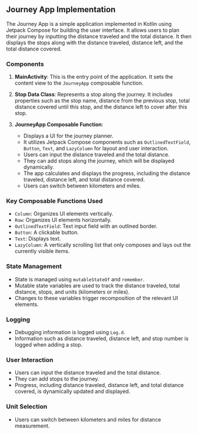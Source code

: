## Journey App Implementation
The Journey App is a simple application implemented in Kotlin using Jetpack Compose for building the user interface. It allows users to plan their journey by inputting the distance traveled and the total distance. It then displays the stops along with the distance traveled, distance left, and the total distance covered.

### Components
1. **MainActivity**: This is the entry point of the application. It sets the content view to the `JourneyApp` composable function.

2. **Stop Data Class**: Represents a stop along the journey. It includes properties such as the stop name, distance from the previous stop, total distance covered until this stop, and the distance left to cover after this stop.

3. **JourneyApp Composable Function**:
   - Displays a UI for the journey planner.
   - It utilizes Jetpack Compose components such as `OutlinedTextField`, `Button`, `Text`, and `LazyColumn` for layout and user interaction.
   - Users can input the distance traveled and the total distance.
   - They can add stops along the journey, which will be displayed dynamically.
   - The app calculates and displays the progress, including the distance traveled, distance left, and total distance covered.
   - Users can switch between kilometers and miles.

### Key Composable Functions Used
- `Column`: Organizes UI elements vertically.
- `Row`: Organizes UI elements horizontally.
- `OutlinedTextField`: Text input field with an outlined border.
- `Button`: A clickable button.
- `Text`: Displays text.
- `LazyColumn`: A vertically scrolling list that only composes and lays out the currently visible items.

### State Management
- State is managed using `mutableStateOf` and `remember`.
- Mutable state variables are used to track the distance traveled, total distance, stops, and units (kilometers or miles).
- Changes to these variables trigger recomposition of the relevant UI elements.

### Logging
- Debugging information is logged using `Log.d`.
- Information such as distance traveled, distance left, and stop number is logged when adding a stop.

### User Interaction
- Users can input the distance traveled and the total distance.
- They can add stops to the journey.
- Progress, including distance traveled, distance left, and total distance covered, is dynamically updated and displayed.

### Unit Selection
- Users can switch between kilometers and miles for distance measurement.

